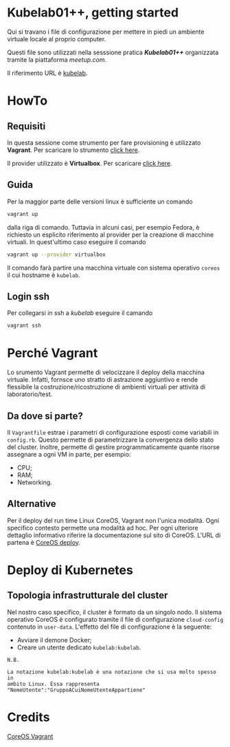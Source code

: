 # Kubelab01++, getting started
Qui si travano i file di configurazione per mettere in piedi un 
ambiente virtuale locale al proprio computer.

Questi file sono utilizzati nella sesssione pratica ***Kubelab01++*** organizzata
tramite la piattaforma *meetup.com*.

Il riferimento URL è [kubelab](https://www.meetup.com/kubernetes-milano/events/239987565). 

# HowTo
## Requisiti
In questa sessione come strumento per fare provisioning è utilizzato **Vagrant**. 
Per scaricare lo strumento [click here](https://www.vagrantup.com/downloads.html).

Il provider utilizzato è **Virtualbox**. Per scaricare [click here](https://www.virtualbox.org/wiki/Downloads).


## Guida

Per la maggior parte delle versioni linux è sufficiente un comando 

```bash
vagrant up
```

dalla riga di comando. Tuttavia in alcuni casi, per esempio Fedora, 
è richiesto un esplicito  riferimento al provider per la creazione 
di macchine virtuali. In quest'ultimo caso eseguire il comando 

```bash 
vagrant up --provider virtualbox 
``` 

Il comando farà partire una macchina virtuale con sistema operativo `coreos` il cui hostname è `kubelab`.

## Login ssh

Per collegarsi in ssh a *kubelab* eseguire il camando 

```bash
vagrant ssh
```

# Perché Vagrant
Lo srumento Vagrant permette di velocizzare il deploy della macchina virtuale. 
Infatti, fornsce uno stratto di astrazione aggiuntivo e rende flessibile la costruzione/ricostruzione 
di ambienti virtuali per attività di laboratorio/test.

## Da dove si parte?

Il `Vagrantfile` estrae i parametri di configurazione esposti come variabili  in `config.rb`. 
Questo permette di parametrizzare la convergenza dello stato del cluster. Inoltre, permette di gestire 
programmaticamente quante risorse assegnare a ogni VM in parte, per esempio: 
- CPU; 
- RAM;
- Networking. 

## Alternative

Per il deploy del run time Linux CoreOS, Vagrant non l'unica modalità. Ogni specifico contesto 
permette una modalità ad hoc. Per ogni ulteriore dettaglio informativo riferire la documentazione 
sul sito di CoreOS. L'URL di partena è [CoreOS deploy](https://coreos.com/os/docs/latest).




# Deploy di Kubernetes
## Topologia infrastrutturale del cluster 

Nel nostro caso specifico, il cluster è formato da un singolo nodo. 
Il sistema operativo CoreOS è configurato tramite il file di configurazione `cloud-config` contenuto in `user-data`. 
L'effetto del file di configurazione è la seguente:
- Avviare il demone Docker; 
- Creare un utente dedicato `kubelab:kubelab`.



```text
N.B. 

La notazione kubelab:kubelab è una notazione che si usa molto spesso in 
ambito Linux. Essa rappresenta "NomeUtente":"GruppoACuiNomeUtenteAppartiene"
```

# Credits

[CoreOS Vagrant](https://coreos.com/os/docs/latest/booting-on-vagrant.html)
